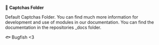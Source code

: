 📁 **Captchas Folder**

Default Captchas Folder. You can find much more information for development and use of modules in our documentation. You can find the documentation in the repositories _docs folder.

🐟 Bugfish <3
